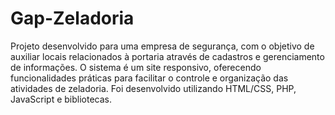 # Gap-Zeladoria
 Projeto desenvolvido para uma empresa de segurança, com o objetivo de auxiliar locais relacionados à portaria através de cadastros e gerenciamento de informações. O sistema é um site responsivo, oferecendo funcionalidades práticas para facilitar o controle e organização das atividades de zeladoria. Foi desenvolvido utilizando HTML/CSS, PHP, JavaScript e bibliotecas.
